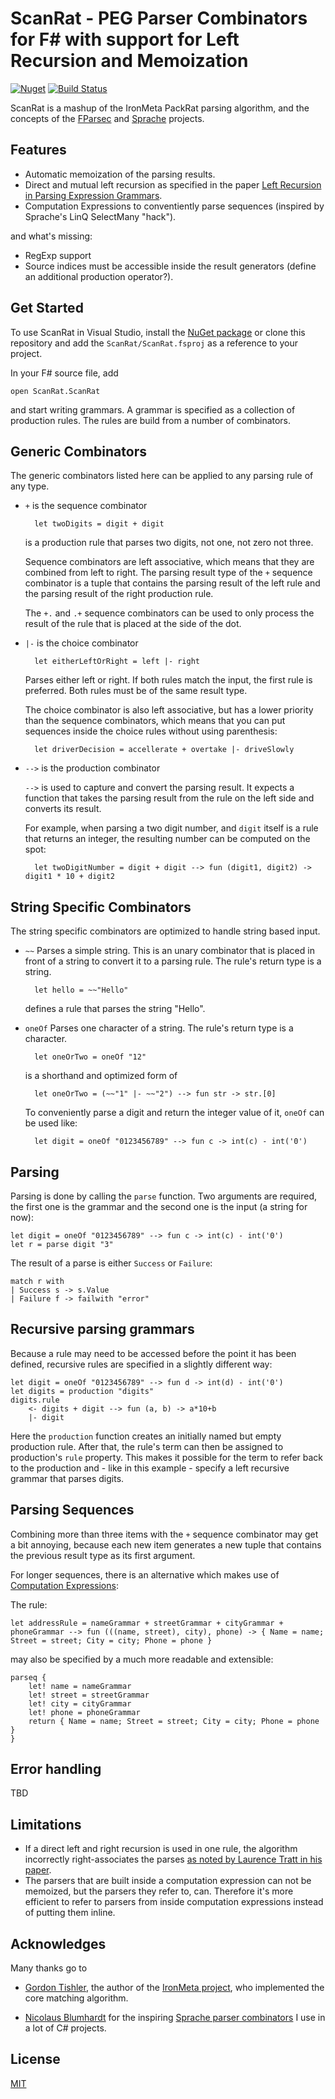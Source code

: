# ScanRat - PEG Parser Combinators for F# with support for Left Recursion and Memoization

[![Nuget](https://img.shields.io/nuget/v/ScanRat)](https://www.nuget.org/packages/ScanRat/) [![Build Status](https://github.com/pragmatrix/ScanRat/workflows/.NET%20Core/badge.svg)](https://github.com/pragmatrix/ScanRat/actions?query=workflow%3A%22.NET+Core%22)

ScanRat is a mashup of the IronMeta PackRat parsing algorithm, and the concepts of the [FParsec](http://www.quanttec.com/fparsec/) and [Sprache](https://github.com/sprache/sprache) projects.

## Features

- Automatic memoization of the parsing results.
- Direct and mutual left recursion as specified in the paper [Left Recursion in Parsing Expression Grammars](http://arxiv.org/pdf/1207.0443v1.pdf).
- Computation Expressions to conventiently parse sequences (inspired by Sprache's LinQ SelectMany "hack").

and what's missing:

- RegExp support
- Source indices must be accessible inside the result generators (define an additional production operator?).

## Get Started

To use ScanRat in Visual Studio, install the [NuGet package](https://www.nuget.org/packages/ScanRat/) or clone this repository and add the `ScanRat/ScanRat.fsproj` as a reference to your project.

In your F# source file, add

	open ScanRat.ScanRat

and start writing grammars. A grammar is specified as a collection of production rules. The rules are build from a number of combinators.

## Generic Combinators

The generic combinators listed here can be applied to any parsing rule of any type.

- `+` is the sequence combinator

		let twoDigits = digit + digit

	is a production rule that parses two digits, not one, not zero not three.

	Sequence combinators are left associative, which means that they are combined from left to right. The parsing result type of the `+` sequence combinator is a tuple that contains the parsing result of the left rule and the parsing result of the right production rule.

	The `+.` and `.+` sequence combinators can be used to only process the result of the rule that is placed at the side of the dot.

- `|-` is the choice combinator

		let eitherLeftOrRight = left |- right

	Parses either left or right. If both rules match the input, the first rule is preferred. Both rules must be of the same result type.

	The choice combinator is also left associative, but has a lower priority than the sequence combinators, which means that you can put sequences inside the choice rules without using parenthesis:

		let driverDecision = accellerate + overtake |- driveSlowly

- `-->` is the production combinator

	`-->` is used to capture and convert the parsing result. It expects a function that takes the parsing result from the rule on the left side and converts its result.

	For example, when parsing a two digit number, and `digit` itself is a rule that returns an integer, the resulting number can be computed on the spot:

		let twoDigitNumber = digit + digit --> fun (digit1, digit2) -> digit1 * 10 + digit2

## String Specific Combinators

The string specific combinators are optimized to handle string based input.

- `~~` Parses a simple string. This is an unary combinator that is placed in front of a string to convert it to a parsing rule. The rule's return type is a string.

		let hello = ~~"Hello"

	defines a rule that parses the string "Hello".

- `oneOf` Parses one character of a string. The rule's return type is a character.

		let oneOrTwo = oneOf "12"

	is a shorthand and optimized form of

		let oneOrTwo = (~~"1" |- ~~"2") --> fun str -> str.[0]

	To conveniently parse a digit and return the integer value of it, `oneOf` can be used like:

		let digit = oneOf "0123456789" --> fun c -> int(c) - int('0')

## Parsing

Parsing is done by calling the `parse` function. Two arguments are required, the first one is the grammar and the second one is the input (a string for now):

	let digit = oneOf "0123456789" --> fun c -> int(c) - int('0')
	let r = parse digit "3"

The result of a parse is either `Success` or `Failure`:

	match r with
	| Success s -> s.Value
	| Failure f -> failwith "error"

## Recursive parsing grammars

Because a rule may need to be accessed before the point it has been defined, recursive rules are specified in a slightly different way:

	let digit = oneOf "0123456789" --> fun d -> int(d) - int('0')
  	let digits = production "digits"
  	digits.rule
		<- digits + digit --> fun (a, b) -> a*10+b
 		|- digit

Here the `production` function creates an initially named but empty production rule. After that, the rule's term can then be assigned to production's `rule` property. This makes it possible for the term to refer back to the production and - like in this example - specify a left recursive grammar that parses digits.

## Parsing Sequences

Combining more than three items with the `+` sequence combinator may get a bit annoying, because each new item generates a new tuple that contains the previous result type as its first argument.

For longer sequences, there is an alternative which makes use of [Computation Expressions](http://msdn.microsoft.com/en-us/library/dd233182.aspx):

The rule:

	let addressRule = nameGrammar + streetGrammar + cityGrammar + phoneGrammar --> fun (((name, street), city), phone) -> { Name = name; Street = street; City = city; Phone = phone }

may also be specified by a much more readable and extensible:

	parseq {
		let! name = nameGrammar
		let! street = streetGrammar
		let! city = cityGrammar
		let! phone = phoneGrammar
		return { Name = name; Street = street; City = city; Phone = phone }
	}

## Error handling

TBD

## Limitations

- If a direct left and right recursion is used in one rule, the algorithm incorrectly right-associates the parses [as noted by Laurence Tratt in his paper](http://tratt.net/laurie/research/pubs/papers/tratt__direct_left_recursive_parsing_expression_grammars.pdf).
- The parsers that are built inside a computation expression can not be memoized, but the parsers they refer to, can. Therefore it's more efficient to refer to parsers from inside computation expressions instead of putting them inline.

## Acknowledges

Many thanks go to 

- [Gordon Tishler](http://sourceforge.net/users/kulibali), the author of the [IronMeta project](http://ironmeta.sourceforge.net/), who implemented the core matching algorithm.

- [Nicolaus Blumhardt](http://nblumhardt.com/) for the inspiring [Sprache parser combinators](https://github.com/sprache/sprache) I use in a lot of C# projects.

## License

[MIT](LICENSE)

